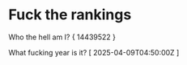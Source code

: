 # Fuck the rankings

Who the hell am I?
{ 14439522 }

What fucking year is it?
[ 2025-04-09T04:50:00Z ]
